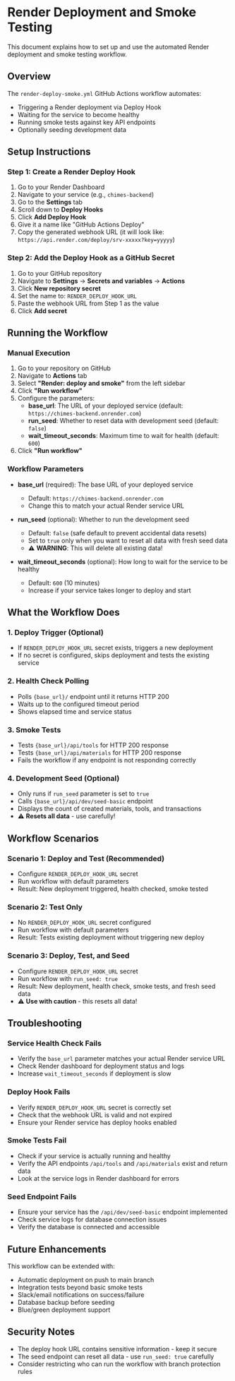 # Render Deployment and Smoke Testing

This document explains how to set up and use the automated Render deployment and smoke testing workflow.

## Overview

The `render-deploy-smoke.yml` GitHub Actions workflow automates:
- Triggering a Render deployment via Deploy Hook
- Waiting for the service to become healthy
- Running smoke tests against key API endpoints
- Optionally seeding development data

## Setup Instructions

### Step 1: Create a Render Deploy Hook

1. Go to your Render Dashboard
2. Navigate to your service (e.g., `chimes-backend`)
3. Go to the **Settings** tab
4. Scroll down to **Deploy Hooks**
5. Click **Add Deploy Hook**
6. Give it a name like "GitHub Actions Deploy"
7. Copy the generated webhook URL (it will look like: `https://api.render.com/deploy/srv-xxxxx?key=yyyyy`)

### Step 2: Add the Deploy Hook as a GitHub Secret

1. Go to your GitHub repository
2. Navigate to **Settings** → **Secrets and variables** → **Actions**
3. Click **New repository secret**
4. Set the name to: `RENDER_DEPLOY_HOOK_URL`
5. Paste the webhook URL from Step 1 as the value
6. Click **Add secret**

## Running the Workflow

### Manual Execution

1. Go to your repository on GitHub
2. Navigate to **Actions** tab
3. Select **"Render: deploy and smoke"** from the left sidebar
4. Click **"Run workflow"**
5. Configure the parameters:
   - **base_url**: The URL of your deployed service (default: `https://chimes-backend.onrender.com`)
   - **run_seed**: Whether to reset data with development seed (default: `false`)
   - **wait_timeout_seconds**: Maximum time to wait for health (default: `600`)
6. Click **"Run workflow"**

### Workflow Parameters

- **base_url** (required): The base URL of your deployed service
  - Default: `https://chimes-backend.onrender.com`
  - Change this to match your actual Render service URL

- **run_seed** (optional): Whether to run the development seed
  - Default: `false` (safe default to prevent accidental data resets)
  - Set to `true` only when you want to reset all data with fresh seed data
  - ⚠️ **WARNING**: This will delete all existing data!

- **wait_timeout_seconds** (optional): How long to wait for the service to be healthy
  - Default: `600` (10 minutes)
  - Increase if your service takes longer to deploy and start

## What the Workflow Does

### 1. Deploy Trigger (Optional)
- If `RENDER_DEPLOY_HOOK_URL` secret exists, triggers a new deployment
- If no secret is configured, skips deployment and tests the existing service

### 2. Health Check Polling
- Polls `{base_url}/` endpoint until it returns HTTP 200
- Waits up to the configured timeout period
- Shows elapsed time and service status

### 3. Smoke Tests
- Tests `{base_url}/api/tools` for HTTP 200 response
- Tests `{base_url}/api/materials` for HTTP 200 response
- Fails the workflow if any endpoint is not responding correctly

### 4. Development Seed (Optional)
- Only runs if `run_seed` parameter is set to `true`
- Calls `{base_url}/api/dev/seed-basic` endpoint
- Displays the count of created materials, tools, and transactions
- ⚠️ **Resets all data** - use carefully!

## Workflow Scenarios

### Scenario 1: Deploy and Test (Recommended)
- Configure `RENDER_DEPLOY_HOOK_URL` secret
- Run workflow with default parameters
- Result: New deployment triggered, health checked, smoke tested

### Scenario 2: Test Only
- No `RENDER_DEPLOY_HOOK_URL` secret configured
- Run workflow with default parameters  
- Result: Tests existing deployment without triggering new deploy

### Scenario 3: Deploy, Test, and Seed
- Configure `RENDER_DEPLOY_HOOK_URL` secret
- Run workflow with `run_seed: true`
- Result: New deployment, health check, smoke tests, and fresh seed data
- ⚠️ **Use with caution** - this resets all data!

## Troubleshooting

### Service Health Check Fails
- Verify the `base_url` parameter matches your actual Render service URL
- Check Render dashboard for deployment status and logs
- Increase `wait_timeout_seconds` if deployment is slow

### Deploy Hook Fails
- Verify `RENDER_DEPLOY_HOOK_URL` secret is correctly set
- Check that the webhook URL is valid and not expired
- Ensure your Render service has deploy hooks enabled

### Smoke Tests Fail
- Check if your service is actually running and healthy
- Verify the API endpoints `/api/tools` and `/api/materials` exist and return data
- Look at the service logs in Render dashboard for errors

### Seed Endpoint Fails
- Ensure your service has the `/api/dev/seed-basic` endpoint implemented
- Check service logs for database connection issues
- Verify the database is connected and accessible

## Future Enhancements

This workflow can be extended with:
- Automatic deployment on push to main branch
- Integration tests beyond basic smoke tests
- Slack/email notifications on success/failure
- Database backup before seeding
- Blue/green deployment support

## Security Notes

- The deploy hook URL contains sensitive information - keep it secure
- The seed endpoint can reset all data - use `run_seed: true` carefully
- Consider restricting who can run the workflow with branch protection rules